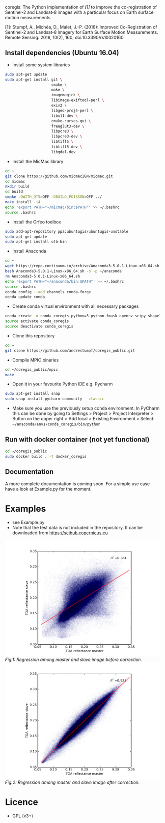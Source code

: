 coregis: The Python implementation of <cite>[1]</cite> to improve the co-registration of 
Sentinel-2 and Landsat-8 images with a particular focus on Earth 
surface motion measurements.

[1]: Stumpf, A., Michéa, D., Malet, J.-P. (2018): Improved Co-Registration of 
Sentinel-2 and Landsat-8 Imagery for Earth Surface Motion Measurements.
Remote Sensing. 2018, 10(2), 160; doi:10.3390/rs10020160 

## Install dependencies (Ubuntu 16.04)

* Install some system libraries
```bash
sudo apt-get update
sudo apt-get install git \
                     cmake \
                     make \
                     imagemagick \
                     libimage-exiftool-perl \
                     exiv2 \
                     libgeo-proj4-perl \
                     libx11-dev \
                     cmake-curses-gui \
                     freeglut3-dev \
                     libpcre3 \
                     libpcre3-dev \
                     libtiff5 \
                     libtiff5-dev \
                     libgdal-dev
```

* Install the MicMac library
```bash
cd ~
git clone https://github.com/micmacIGN/micmac.git
cd micmac
mkdir build
cd build
cmake -DWITH_QT5=OFF -DBUILD_POISSON=OFF ../
make install -j4
echo 'export PATH="~/micmac/bin:$PATH"' >> ~/.bashrc
source .bashrc
```

* Install the Orfeo toolbox
```bash
sudo add-apt-repository ppa:ubuntugis/ubuntugis-unstable
sudo apt-get update
sudo apt-get install otb-bin
```

* Install Anaconda
```bash
cd ~
wget https://repo.continuum.io/archive/Anaconda3-5.0.1-Linux-x86_64.sh
bash Anaconda3-5.0.1-Linux-x86_64.sh -b -p ~/anaconda
rm Anaconda3-5.0.1-Linux-x86_64.sh
echo 'export PATH="~/anaconda/bin:$PATH"' >> ~/.bashrc 
source .bashrc
conda config --add channels conda-forge
conda update conda
```

* Create conda virtual environment with all necessary packages
```bash
conda create -n conda_coregis python=3 python-fmask opencv scipy shapely paramiko pillow paramiko matplotlib statsmodels
source activate conda_coregis
source deactivate conda_coregis
```

* Clone this repository
```bash
cd ~
git clone https://github.com/andrestumpf/coregis_public.git
```

* Compile MPIC binaries
```bash
cd ~/coregis_public/mpic
make
```

* Open it in your favourite Python IDE e.g. Pycharm
```bash
sudo apt-get install snap
sudo snap install pycharm-community --classic
```

* Make sure you use the previously setup conda environment.
In PyCharm this can be done by going to
Settings > Project > Project Interpreter > Button on the upper right >
Add local > Existing Environment > Select:
```~/anaconda/envs/conda_coregis/bin/python```

## Run with docker container (not yet functional)

```bash
cd ~/coregis_public
sudo docker build . -t docker_coregis
```



## Documentation
A more complete documentation is coming soon. For a simple use case have a look at Example.py for the moment.

# Examples #

* see Example.py
* Note that the test data is not included in the repository. 
It can be downloaded from <https://scihub.copernicus.eu>

![before coregistration](figs/regression_before_coregis.png?raw=true)
*Fig.1: Regression among master and slave image before correction.*
![after coregistration](figs/regression_after_coregis.png?raw=true)
*Fig.2: Regression among master and slave image after correction.*
# Licence #

* GPL (v3+)